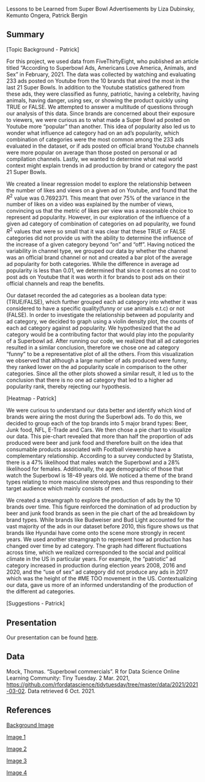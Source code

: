 Lessons to be Learned from Super Bowl Advertisements
by Liza Dubinsky, Kemunto Ongera, Patrick Bergin

## Summary

[Topic Background - Patrick]

For this project, we used data from FiveThirtyEight, who published an article titled “According to Superbowl Ads, Americans Love America, Animals, and Sex” in February, 2021. The data was collected by watching and evaluating 233 ads posted on Youtube from the 10 brands that aired the most in the last 21 Super Bowls. In addition to the Youtube statistics gathered from these ads, they were classified as funny, patriotic, having a celebrity, having animals, having danger, using sex, or showing the product quickly using TRUE or FALSE. We attempted to answer a multitude of questions through our analysis of this data. Since brands are concerned about their exposure to viewers, we were curious as to what made a Super Bowl ad posted on Youtube more “popular” than another. This idea of popularity also led us to wonder what influence ad category had on an ad’s popularity, which combination of categories were the most common among the 233 ads evaluated in the dataset, or if ads posted on official brand Youtube channels were more popular on average than those posted on personal or ad compilation channels. Lastly, we wanted to determine what real world context might explain trends in ad production by brand or category the past 21 Super Bowls. 

We created a linear regression model to explore the relationship between the number of likes and views on a given ad on Youtube, and found that the $R^2$ value was 0.7692371. This meant that over 75% of the variance in the number of likes on a video was explained by the number of views, convincing us that the metric of likes per view was a reasonable choice to represent ad popularity. However, in our exploration of the influence of a given ad category of combination of categories on ad popularity, we found $R^2$ values that were so small that it was clear that these TRUE or FALSE categories did not provide us with the ability to determine the influence of the increase of a given category beyond “on” and “off”. Having noticed the variability in channel type, we grouped our data by whether the channel was an official brand channel or not and created a bar plot of the average ad popularity for both categories. While the difference in average ad popularity is less than 0.01, we determined that since it comes at no cost to post ads on Youtube that it was worth it for brands to post ads on their official channels and reap the benefits.

Our dataset recorded  the ad categories as a boolean data type: (TRUE/FALSE), which further grouped each ad category into whether it was considered to have a specific quality(funny or use animals e.t.c) or not (FALSE). In order to investigate the relationship between ad popularity and ad category, we decided to graph using a violin density plot, the counts of each ad category against ad popularity. We hypothesized that the ad category would be a contributing factor that would play into the popularity of a Superbowl ad. After running our code, we realized that all ad categories resulted in a similar conclusion, therefore we chose one ad category “funny” to be a representative plot of all the others. From this visualization we observed that although a large number of ads produced were funny, they ranked lower on the ad popularity scale in comparison to the other categories. Since all the other plots showed a similar result, it led us to the conclusion that there is no one ad category that led to a higher ad popularity rank, thereby rejecting our hypothesis.  

[Heatmap - Patrick]

We were curious to understand our data better and identify which kind of brands were airing the most during the Superbowl ads. To do this, we decided to group each of the top brands into 5 major brand types: Beer, Junk food, NFL, E-Trade and Cars. We then chose a pie chart to visualize our data. This pie-chart revealed that more than half the proportion of ads produced were beer and junk food and therefore built on the idea that consumable products associated with Football viewership have a complementary relationship. According to a survey conducted by Statista, there is a 47% likelihood that males watch the Superbowl and a 28% likelihood for females. Additionally, the age demographic of those that watch the Superbowl is 18-49 years old. We noticed a theme of the brand types relating to more masculine stereotypes and thus responding to their target audience which mainly consists of men. 

We created a streamgraph to explore the production of ads by the 10 brands over time. This figure reinforced the domination of ad production by beer and junk food brands as seen in the pie chart of the ad breakdown by brand types. While brands like Budweiser and Bud Light accounted for the vast majority of the ads in our dataset before 2010, this figure shows us that brands like Hyundai have come onto the scene more strongly in recent years. We used another streamgraph to represent how ad production has changed over time by ad category. The graph had different fluctuations across time, which we realized corresponded to the social and political climate in the US in particular years. For example, the “patriotic” ad category increased in production during election years 2008, 2016 and 2020, and the “use of sex” ad category did not produce any ads in 2017 which was the height of the #ME TOO movement in the US. Contextualizing our data, gave us more of an informed understanding of the production of the different ad categories. 

[Suggestions - Patrick]


## Presentation

Our presentation can be found [here](presentation/presentation.html).

## Data 

Mock, Thomas. “Superbowl commercials”. R for Data Science Online Learning Community: Tiny Tuesday. 2 Mar. 2021, https://github.com/rfordatascience/tidytuesday/tree/master/data/2021/2021-03-02. Data retrieved 6 Oct. 2021.

## References

[Background Image](https://toddstocker.wordpress.com/2013/02/04/what-to-do-when-your-lights-go-out/)

[Image 1](http://www.stickpng.com/img/icons-logos-emojis/iconic-brands/superbowl-logo)

[Image 2](https://github.com/rfordatascience/tidytuesday/blob/master/data/2021/2021-03-02/readme.md)

[Image 3](https://www.gamblingsites.org/blog/super-bowl-53-odds-will-win-next-year/)

[Image 4](https://www.gamblerspick.com/news/industry/the-nfl-scores-a-hat-trick-with-caesars-draftkings-and-fanduel-r1706/)

